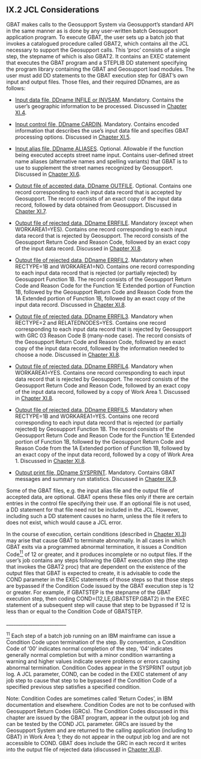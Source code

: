 <h2>IX.2 JCL Considerations</h2>  

GBAT makes calls to the Geosupport System via Geosupport’s standard API in the same manner as is done by any user-written batch Geosupport application program.  To execute GBAT, the user sets up a batch job that invokes a catalogued procedure called GBAT2, which contains all the JCL necessary to support the Geosupport calls.  This ‘proc’ consists of a single step, the stepname of which is also GBAT2.  It contains an EXEC statement that executes the GBAT program and a STEPLIB DD statement specifying the program library containing the GBAT and Geosupport load modules.  The user must add DD statements to the GBAT execution step for GBAT’s own input and output files.  Those files, and their required DDnames, are as follows:  

* <u>Input data file, DDname INFILE or INVSAM</u>. Mandatory.  Contains the user’s geographic information to be processed.  Discussed in [Chapter XI.4](/chapters/chapterXI/section04/).  

* <u>Input control file, DDname CARDIN</u>. Mandatory.  Contains encoded information that describes the use’s input data file and specifies GBAT processing options.  Discussed in [Chapter XI.5](/chapters/chapterXI/section05/).  

* <u>Input alias file, DDname ALIASES</u>. Optional.  Allowable if the function being executed accepts street name input.  Contains user-defined street name aliases (alternative names and spelling variants) that GBAT is to use to supplement the street names recognized by Geosupport.  Discussed in [Chapter XI.6](/chapters/chapterXI/section06/).  

* <u>Output file of accepted data, DDname OUTFILE</u>. Optional.  Contains one record corresponding to each input data record that is accepted by Geosupport.  The record consists of an exact copy of the input data record, followed by data obtained from Geosupport.  Discussed in [Chapter XI.7](/chapters/chapterXI/section07/).  

* <u>Output file of rejected data, DDname ERRFILE</u>. Mandatory (except when WORKAREA1=YES).  Contains one record corresponding to each input data record that is rejected by Geosupport.  The record consists of the Geosupport Return Code and Reason Code, followed by an exact copy of the input data record.  Discussed in [Chapter XI.8](/chapters/chapterXI/section08/).  

* <u>Output file of rejected data, DDname ERRFIL2</u>. Mandatory when RECTYPE=1B and WORKAREA1=NO.  Contains one record corresponding to each input data record that is rejected (or partially rejected) by Geosupport Function 1B.  The record consists of the Geosupport Return Code and Reason Code for the Function 1E Extended portion of Function 1B, followed by the Geosupport Return Code and Reason Code from the 1A Extended portion of Function 1B, followed by an exact copy of the input data record.  Discussed in [Chapter XI.8](/chapters/chapterXI/section08/).  

* <u>Output file of rejected data, DDname ERRFIL3</u>. Mandatory when  RECTYPE=2 and RELATEDNODES=YES.  Contains one record corresponding to each input data record that is rejected by Geosupport with GRC 03 Reason Code B (many-node case).  The record consists of the Geosupport Return Code and Reason Code, followed by an exact copy of the input  data record, followed by the information needed to choose a node.  Discussed in [Chapter XI.8](/chapters/chapterXI/section08/).  

* <u>Output file of rejected data, DDname ERRFIL4</u>. Mandatory when WORKAREA1=YES.  Contains one record corresponding to each input data record that is rejected by Geosupport.  The record consists of the Geosupport Return Code and Reason Code, followed by an exact copy of the input data record, followed by a copy of Work Area 1.  Discussed in [Chapter XI.8](/chapters/chapterXI/section08/).  

* <u>Output file of rejected data, DDname ERRFIL5</u>. Mandatory when RECTYPE=1B and WORKAREA1=YES.  Contains one record corresponding to each input data record that is rejected (or partially rejected) by Geosupport Function 1B.  The record consists of the Geosupport Return Code and Reason Code for the Function 1E Extended portion of Function 1B, followed by the Geosupport Return Code and Reason Code from the 1A Extended portion of Function 1B, followed by an exact copy of the input data record, followed by a copy of Work Area 1.  Discussed in [Chapter XI.8](/chapters/chapterXI/section08/).  

* <u>Output print file, DDname SYSPRINT</u>. Mandatory.  Contains GBAT messages and summary run statistics.  Discussed in [Chapter IX.9](/chapters/chapterIX/section09/).  

Some of the GBAT files, e.g. the input alias file and the output file of accepted data, are optional.  GBAT opens these files only if there are certain entries in the control file specifying their use.  If an optional file is not used, a DD statement for that file need not be included in the JCL.  However, including such a DD statement causes no harm, unless the file it refers to does not exist, which would cause a JCL error.  

In the course of execution, certain conditions (described in [Chapter XI.3](/chapters/chapterXI/section03/)) may arise that cause GBAT to terminate abnormally.  In all cases in which GBAT exits via a programmed abnormal termination, it issues a Condition Code<a href="#section02-11" id="section02-11-11"><sup>11</sup></a> of 12 or greater, and it produces incomplete or no output files.  If the user’s job contains any steps following the GBAT execution step (the step that invokes the GBAT2 proc) that are dependent on the existence of the output files that GBAT is expected to create, it is  advisable to code the COND parameter in the EXEC statements of those steps so that those steps are bypassed if the Condition Code issued by the GBAT execution step is 12 or greater.  For example, if GBATSTEP is the stepname of the GBAT execution step, then coding COND=(12,LE,GBATSTEP.GBAT2) in the EXEC statement of a subsequent step will cause that step to be bypassed if 12 is less than or equal to the Condition Code of GBATSTEP.  



<p>_________________________</p>
<a href="#section02-11-11"><sup id="section02-11">11</sup></a> Each step of a batch job running on an IBM mainframe can issue a Condition Code upon termination of the step.  By convention, a Condition Code of ‘00’ indicates normal completion of the step, ‘04’ indicates generally normal completion but with a minor condition warranting a warning and higher values indicate severe problems or errors causing abnormal termination.  Condition Codes appear in the SYSPRINT output job log.  A JCL parameter, COND, can be coded in the EXEC statement of any job step to cause that step to be bypassed if the Condition Code of a specified previous step satisfies a specified condition.  

Note: Condition Codes are sometimes called ‘Return Codes’, in IBM documentation and elsewhere.  Condition Codes are not to be confused with Geosupport Return Codes (GRCs).  The Condition Codes discussed in this chapter are issued by the GBAT program, appear in the output job log and can be tested by the COND JCL parameter.  GRCs are issued by the Geosupport System and are returned to the calling application (including to GBAT) in Work Area 1; they do not appear in the output job log and are not accessible to COND.  GBAT does include the GRC in each record it writes into the output file of rejected data (discussed in [Chapter XI.8](/chapters/chapterXI/section08/)).
